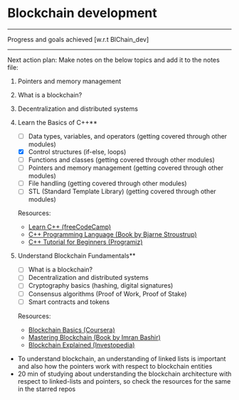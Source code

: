 # Blockchain development
---
Progress and goals achieved [w.r.t BlChain_dev]

---

Next action plan:
Make notes on the below topics and add it to the notes file:
1. Pointers and memory management
2. What is a blockchain?
3. Decentralization and distributed systems
    

1. Learn the Basics of C++**
     - [ ] Data types, variables, and operators (getting covered through other modules)
     - [X] Control structures (if-else, loops) 
     - [ ] Functions and classes (getting covered through other modules)
     - [ ] Pointers and memory management (getting covered through other modules)
     - [ ] File handling (getting covered through other modules)
     - [ ] STL (Standard Template Library) (getting covered through other modules)

   Resources:
   - [Learn C++ (freeCodeCamp)](https://www.youtube.com/watch?v=vLnPwxZdW4Y)
   - [C++ Programming Language (Book by Bjarne Stroustrup)](https://www.stroustrup.com/4th.html)
   - [C++ Tutorial for Beginners (Programiz)](https://www.programiz.com/cpp-programming)

2. Understand Blockchain Fundamentals**
     - [ ] What is a blockchain?
     - [ ] Decentralization and distributed systems
     - [ ] Cryptography basics (hashing, digital signatures)
     - [ ] Consensus algorithms (Proof of Work, Proof of Stake)
     - [ ] Smart contracts and tokens

   Resources:
   - [Blockchain Basics (Coursera)](https://www.coursera.org/learn/blockchain-basics)
   - [Mastering Blockchain (Book by Imran Bashir)](https://www.amazon.com/Mastering-Blockchain-Imran-Bashir/dp/1839213191)
   - [Blockchain Explained (Investopedia)](https://www.investopedia.com/terms/b/blockchain.asp)


- To understand blockchain, an understanding of linked lists is important and also how the pointers work with respect to blockchain entities
- 20 min of studying about understanding the blockchain architecture with respect to linked-lists and pointers, so check the resources for the same in the starred repos

